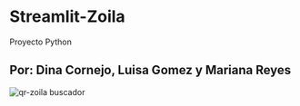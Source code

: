 # Streamlit-Zoila
Proyecto Python
## Por: Dina Cornejo, Luisa Gomez y Mariana Reyes
![qr-zoila buscador](https://github.com/4591526/Streamlit-Zoila/assets/89656628/cbe709c1-6814-4ae4-bbab-c828bce75415)
